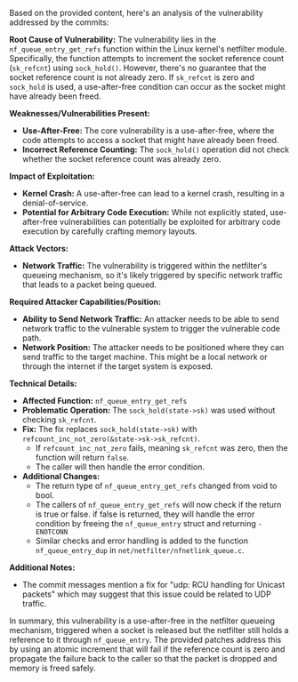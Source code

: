 Based on the provided content, here's an analysis of the vulnerability addressed by the commits:

**Root Cause of Vulnerability:**
The vulnerability lies in the `nf_queue_entry_get_refs` function within the Linux kernel's netfilter module. Specifically, the function attempts to increment the socket reference count (`sk_refcnt`) using `sock_hold()`. However, there's no guarantee that the socket reference count is not already zero. If `sk_refcnt` is zero and `sock_hold` is used, a use-after-free condition can occur as the socket might have already been freed.

**Weaknesses/Vulnerabilities Present:**
- **Use-After-Free:** The core vulnerability is a use-after-free, where the code attempts to access a socket that might have already been freed.
- **Incorrect Reference Counting:** The `sock_hold()` operation did not check whether the socket reference count was already zero.

**Impact of Exploitation:**
- **Kernel Crash:** A use-after-free can lead to a kernel crash, resulting in a denial-of-service.
- **Potential for Arbitrary Code Execution:**  While not explicitly stated, use-after-free vulnerabilities can potentially be exploited for arbitrary code execution by carefully crafting memory layouts.

**Attack Vectors:**
- **Network Traffic:** The vulnerability is triggered within the netfilter's queueing mechanism, so it's likely triggered by specific network traffic that leads to a packet being queued.

**Required Attacker Capabilities/Position:**
- **Ability to Send Network Traffic:** An attacker needs to be able to send network traffic to the vulnerable system to trigger the vulnerable code path.
- **Network Position:** The attacker needs to be positioned where they can send traffic to the target machine. This might be a local network or through the internet if the target system is exposed.

**Technical Details:**
- **Affected Function:** `nf_queue_entry_get_refs`
- **Problematic Operation:**  The `sock_hold(state->sk)` was used without checking `sk_refcnt`.
- **Fix:** The fix replaces `sock_hold(state->sk)` with `refcount_inc_not_zero(&state->sk->sk_refcnt)`.
   - If `refcount_inc_not_zero` fails, meaning `sk_refcnt` was zero, then the function will return `false`.
   - The caller will then handle the error condition.
- **Additional Changes:**
   - The return type of `nf_queue_entry_get_refs` changed from void to bool.
   - The callers of `nf_queue_entry_get_refs` will now check if the return is true or false. if false is returned, they will handle the error condition by freeing the `nf_queue_entry` struct and returning `-ENOTCONN`
   - Similar checks and error handling is added to the function `nf_queue_entry_dup` in `net/netfilter/nfnetlink_queue.c`.

**Additional Notes:**
- The commit messages mention a fix for "udp: RCU handling for Unicast packets" which may suggest that this issue could be related to UDP traffic.

In summary, this vulnerability is a use-after-free in the netfilter queueing mechanism, triggered when a socket is released but the netfilter still holds a reference to it through `nf_queue_entry`. The provided patches address this by using an atomic increment that will fail if the reference count is zero and propagate the failure back to the caller so that the packet is dropped and memory is freed safely.
